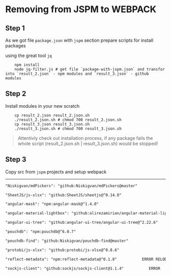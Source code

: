 # Removing from JSPM to WEBPACK

## Step 1
As we got file `package.json` with `jspm` section prepare scripts for install packages

using the great tool `jq` 
```shell
    npm install
    node jq-filter.js # get file `package-with-jspm.json` and transfor into `result_2.json` - npm modules and `result_3.json` - github modules
```

## Step 2
Install modules in your new scratch
```shell
    cp result_2.json result_2.json.sh 
    ./result_2.json.sh # chmod 700 result_2.json.sh
    cp result_3.json result_3.json.sh 
    ./result_3.json.sh # chmod 700 result_3.json.sh
```
> Attentivly check out installation process, if any package fails the whole script (result_2.json.sh | result_3.json.sh) would be stopped! 


## Step 3
Copy src from `jspm` projects and setup webpack




---

```txt
"Niskigvan/mdPickers": "github:Niskigvan/mdPickers@master"                              EQUAL mdPickers CHECKED     npm i --save Niskigvan/mdPickers 

"SheetJS/js-xlsx": "github:SheetJS/sheetjs@^0.14.0"                                     LIKE xlsx CHECKED           npm i --save github:SheetJS/sheetjs#v0.14.0 

"angular-mask": "npm:angular-mask@^1.4.0"                                               LIKE angular-input-masks    npm i --save angular-input-masks@^1.4.0

"angular-material-lightbox": "github:alirezamirian/angular-material-lightbox@^0.0.11"   EQUAL                       npm i --save alirezamirian/angular-material-lightbox#0.0.11 

"angular-ui-tree": "github:angular-ui-tree/angular-ui-tree@^2.22.6"                     EQUAL                       npm i --save github:angular-ui-tree/angular-ui-tree#v2.22.3

"pouchdb": "npm:pouchdb@^6.0.7"                                                         ERROR NOT RESOLVED          npm i --ignore-scripts --save pouchdb@^6.0.7 

"pouchdb-find": "github:Niskigvan/pouchdb-find@master"                                  ???EEMS LIKE                  npm i --save pouchdb-find@^6.4.3                                                                       

"protobi/js-xlsx": "github:protobi/js-xlsx@^0.8.6"                                      THIS FORM FROM SheetJS/sheetjs  npm i --ignore-scripts  --save github:protobi/js-xlsx#v0.8.6     

"reflect-metadata": "npm:reflect-metadata@^0.1.8"           ERROR RELODING          npm i --ignore-scripts --save npm:reflect-metadata@^0.1.8

"sockjs-client": "github:sockjs/sockjs-client@1.1.4"           ERROR                    npm i --save github:sockjs/sockjs-client#v1.1.4
```